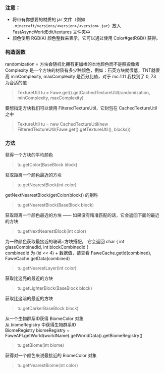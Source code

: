 ### 注意：
 - 将带有你想要的材质的 jar 文件（例如 `.minecraft/versions/<version>/<version>.jar`）放入 FastAsyncWorldEdit/textures  文件夹中  
 - 颜色使用 RGB(A) 颜色整数来表示，它可以通过使用 Color#getRGB() 获得。    
    
### 构造函数   
randomization = 方块会随机化拥有更加棒的本地颜色而不是照搬像素
Complexity 是一个方块的材质有多少种颜色，例如：石英方块就很低，TNT就很高
minComplexity, maxComplexity 是百分比值，对于 mc:1.11 我找到了 0, 73 为合适的值 
> TextureUtil tu = Fawe.get().getCachedTextureUtil(randomization, minComplexity, maxComplexity)    
    
要想指定方块我们可以使用 FilteredTextureUtil，它封包在 CachedTextureUtil 之中    
> TextureUtil tu = new CachedTextureUtil(new FilteredTextureUtil(Fawe.get().getTextureUtil(), blocks))    
    
### 方法   
获得一个方块的平均颜色  
> tu.getColor(BaseBlock block)     
    
获取距离一个颜色最近的方块    
> tu.getNearestBlock(int color)     
    
getNextNearestBlock(getColor(block)) 的别称    
> tu.getNearestBlock(BaseBlock block)     
    
获取距离一个颜色最近的方块 —— 如果没有精准匹配的话，它会返回下面的最近的方块
> tu.getNextNearestBlock(int color)     
    
    
为一种颜色获取最接近的玻璃+方块搭配。
它会返回 char { int glassCombinedId, int blockCombinedId }    
combinedId 为 (id << 4) + 数据值，请查看 FaweCache.getId(combined), FaweCache.getData(combined)    
> tu.getNearestLayer(int color)    
    
获取比这亮的最近的方块    
> tu.getLighterBlock(BaseBlock block)    
    
获取比这暗的最近的方块    
> tu.getDarkerBaseBlock block)    
    
从一个生物群系ID获得 BiomeColor 对象    
从 biomeRegistry 中获得生物群系ID    
BiomeRegistry biomeRegistry = FaweAPI.getWorld(worldName).getWorldData().getBiomeRegistry()    
> tu.getBiome(int biome)    
    
获得对一个颜色来说最接近的 BiomeColor 对象  
> tu.getNearestBiome(int color)    